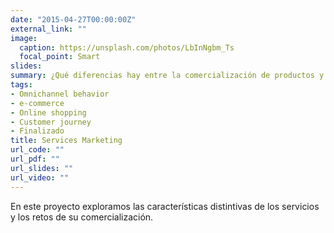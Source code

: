 ```yaml
---
date: "2015-04-27T00:00:00Z"
external_link: ""
image:
  caption: https://unsplash.com/photos/LbInNgbm_Ts
  focal_point: Smart
slides: 
summary: ¿Qué diferencias hay entre la comercialización de productos y servicios?
tags:
- Omnichannel behavior
- e-commerce
- Online shopping
- Customer journey
- Finalizado
title: Services Marketing
url_code: ""
url_pdf: ""
url_slides: ""
url_video: ""
---
```


En este proyecto exploramos las características distintivas de los servicios y los retos de su comercialización.

